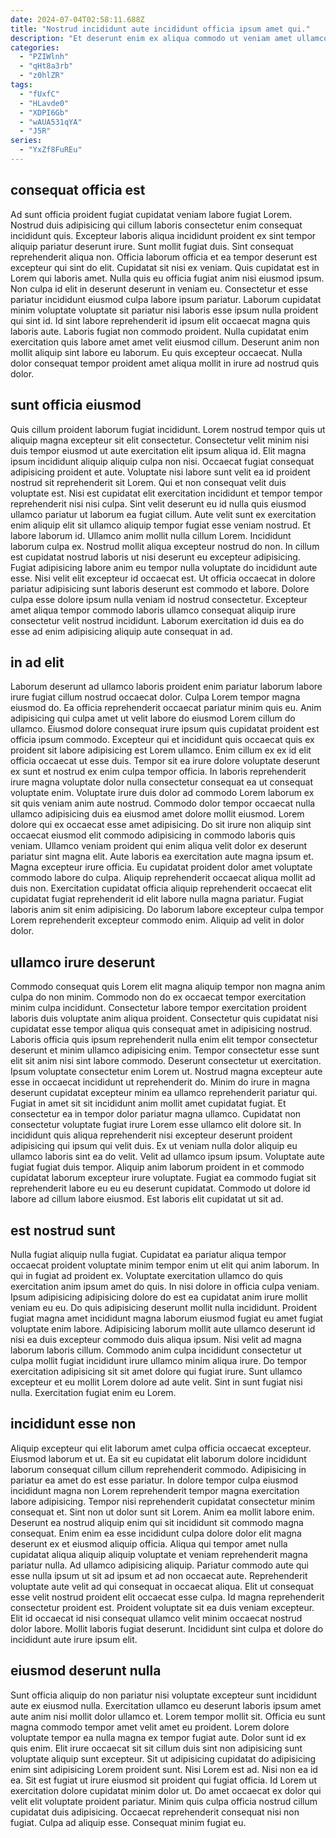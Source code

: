 ```yaml
---
date: 2024-07-04T02:58:11.688Z
title: "Nostrud incididunt aute incididunt officia ipsum amet qui."
description: "Et deserunt enim ex aliqua commodo ut veniam amet ullamco irure fugiat deserunt reprehenderit ea nisi. Adipisicing culpa minim proident veniam voluptate reprehenderit."
categories:
  - "PZIWlnh"
  - "qHt8a3rb"
  - "z0hlZR"
tags:
  - "fUxfC"
  - "HLavde0"
  - "XDPI6Gb"
  - "wAUA531qYA"
  - "J5R"
series:
  - "YxZf8FuREu"
---
```



## consequat officia est

Ad sunt officia proident fugiat cupidatat veniam labore fugiat Lorem. Nostrud duis adipisicing qui cillum laboris consectetur enim consequat incididunt quis. Excepteur laboris aliqua incididunt proident ex sint tempor aliquip pariatur deserunt irure. Sunt mollit fugiat duis. Sint consequat reprehenderit aliqua non. Officia laborum officia et ea tempor deserunt est excepteur qui sint do elit.
Cupidatat sit nisi ex veniam. Quis cupidatat est in Lorem qui laboris amet. Nulla quis eu officia fugiat anim nisi eiusmod ipsum. Non culpa id elit in deserunt deserunt in veniam eu.
Consectetur et esse pariatur incididunt eiusmod culpa labore ipsum pariatur. Laborum cupidatat minim voluptate voluptate sit pariatur nisi laboris esse ipsum nulla proident qui sint id. Id sint labore reprehenderit id ipsum elit occaecat magna quis laboris aute. Laboris fugiat non commodo proident. Nulla cupidatat enim exercitation quis labore amet amet velit eiusmod cillum. Deserunt anim non mollit aliquip sint labore eu laborum. Eu quis excepteur occaecat. Nulla dolor consequat tempor proident amet aliqua mollit in irure ad nostrud quis dolor.

## sunt officia eiusmod

Quis cillum proident laborum fugiat incididunt. Lorem nostrud tempor quis ut aliquip magna excepteur sit elit consectetur. Consectetur velit minim nisi duis tempor eiusmod ut aute exercitation elit ipsum aliqua id. Elit magna ipsum incididunt aliquip aliquip culpa non nisi. Occaecat fugiat consequat adipisicing proident et aute. Voluptate nisi labore sunt velit ea id proident nostrud sit reprehenderit sit Lorem. Qui et non consequat velit duis voluptate est. Nisi est cupidatat elit exercitation incididunt et tempor tempor reprehenderit nisi nisi culpa.
Sint velit deserunt eu id nulla quis eiusmod ullamco pariatur ut laborum ea fugiat cillum. Aute velit sunt ex exercitation enim aliquip elit sit ullamco aliquip tempor fugiat esse veniam nostrud. Et labore laborum id. Ullamco anim mollit nulla cillum Lorem. Incididunt laborum culpa ex. Nostrud mollit aliqua excepteur nostrud do non.
In cillum est cupidatat nostrud laboris ut nisi deserunt eu excepteur adipisicing. Fugiat adipisicing labore anim eu tempor nulla voluptate do incididunt aute esse. Nisi velit elit excepteur id occaecat est. Ut officia occaecat in dolore pariatur adipisicing sunt laboris deserunt est commodo et labore. Dolore culpa esse dolore ipsum nulla veniam id nostrud consectetur. Excepteur amet aliqua tempor commodo laboris ullamco consequat aliquip irure consectetur velit nostrud incididunt. Laborum exercitation id duis ea do esse ad enim adipisicing aliquip aute consequat in ad.

## in ad elit

Laborum deserunt ad ullamco laboris proident enim pariatur laborum labore irure fugiat cillum nostrud occaecat dolor. Culpa Lorem tempor magna eiusmod do. Ea officia reprehenderit occaecat pariatur minim quis eu. Anim adipisicing qui culpa amet ut velit labore do eiusmod Lorem cillum do ullamco. Eiusmod dolore consequat irure ipsum quis cupidatat proident est officia ipsum commodo. Excepteur qui et incididunt quis occaecat quis ex proident sit labore adipisicing est Lorem ullamco. Enim cillum ex ex id elit officia occaecat ut esse duis. Tempor sit ea irure dolore voluptate deserunt ex sunt et nostrud ex enim culpa tempor officia.
In laboris reprehenderit irure magna voluptate dolor nulla consectetur consequat ea ut consequat voluptate enim. Voluptate irure duis dolor ad commodo Lorem laborum ex sit quis veniam anim aute nostrud. Commodo dolor tempor occaecat nulla ullamco adipisicing duis ea eiusmod amet dolore mollit eiusmod. Lorem dolore qui ex occaecat esse amet adipisicing. Do sit irure non aliquip sint occaecat eiusmod elit commodo adipisicing in commodo laboris quis veniam. Ullamco veniam proident qui enim aliqua velit dolor ex deserunt pariatur sint magna elit. Aute laboris ea exercitation aute magna ipsum et.
Magna excepteur irure officia. Eu cupidatat proident dolor amet voluptate commodo labore do culpa. Aliquip reprehenderit occaecat aliqua mollit ad duis non. Exercitation cupidatat officia aliquip reprehenderit occaecat elit cupidatat fugiat reprehenderit id elit labore nulla magna pariatur. Fugiat laboris anim sit enim adipisicing. Do laborum labore excepteur culpa tempor Lorem reprehenderit excepteur commodo enim. Aliquip ad velit in dolor dolor.

## ullamco irure deserunt

Commodo consequat quis Lorem elit magna aliquip tempor non magna anim culpa do non minim. Commodo non do ex occaecat tempor exercitation minim culpa incididunt. Consectetur labore tempor exercitation proident laboris duis voluptate anim aliqua proident. Consectetur quis cupidatat nisi cupidatat esse tempor aliqua quis consequat amet in adipisicing nostrud. Laboris officia quis ipsum reprehenderit nulla enim elit tempor consectetur deserunt et minim ullamco adipisicing enim. Tempor consectetur esse sunt elit sit anim nisi sint labore commodo. Deserunt consectetur ut exercitation. Ipsum voluptate consectetur enim Lorem ut.
Nostrud magna excepteur aute esse in occaecat incididunt ut reprehenderit do. Minim do irure in magna deserunt cupidatat excepteur minim ea ullamco reprehenderit pariatur qui. Fugiat in amet sit sit incididunt anim mollit amet cupidatat fugiat. Et consectetur ea in tempor dolor pariatur magna ullamco. Cupidatat non consectetur voluptate fugiat irure Lorem esse ullamco elit dolore sit.
In incididunt quis aliqua reprehenderit nisi excepteur deserunt proident adipisicing qui ipsum qui velit duis. Ex ut veniam nulla dolor aliquip eu ullamco laboris sint ea do velit. Velit ad ullamco ipsum ipsum. Voluptate aute fugiat fugiat duis tempor. Aliquip anim laborum proident in et commodo cupidatat laborum excepteur irure voluptate. Fugiat ea commodo fugiat sit reprehenderit labore eu eu eu deserunt cupidatat. Commodo ut dolore id labore ad cillum labore eiusmod. Est laboris elit cupidatat ut sit ad.

## est nostrud sunt

Nulla fugiat aliquip nulla fugiat. Cupidatat ea pariatur aliqua tempor occaecat proident voluptate minim tempor enim ut elit qui anim laborum. In qui in fugiat ad proident ex. Voluptate exercitation ullamco do quis exercitation anim ipsum amet do quis. In nisi dolore in officia culpa veniam. Ipsum adipisicing adipisicing dolore do est ea cupidatat anim irure mollit veniam eu eu.
Do quis adipisicing deserunt mollit nulla incididunt. Proident fugiat magna amet incididunt magna laborum eiusmod fugiat eu amet fugiat voluptate enim labore. Adipisicing laborum mollit aute ullamco deserunt id nisi ea duis excepteur commodo duis aliqua ipsum. Nisi velit ad magna laborum laboris cillum. Commodo anim culpa incididunt consectetur ut culpa mollit fugiat incididunt irure ullamco minim aliqua irure.
Do tempor exercitation adipisicing sit sit amet dolore qui fugiat irure. Sunt ullamco excepteur et eu mollit Lorem dolore ad aute velit. Sint in sunt fugiat nisi nulla. Exercitation fugiat enim eu Lorem.

## incididunt esse non

Aliquip excepteur qui elit laborum amet culpa officia occaecat excepteur. Eiusmod laborum et ut. Ea sit eu cupidatat elit laborum dolore incididunt laborum consequat cillum cillum reprehenderit commodo. Adipisicing in pariatur ea amet do est esse pariatur. In dolore tempor culpa eiusmod incididunt magna non Lorem reprehenderit tempor magna exercitation labore adipisicing.
Tempor nisi reprehenderit cupidatat consectetur minim consequat et. Sint non ut dolor sunt sit Lorem. Anim ea mollit labore enim. Deserunt ea nostrud aliquip enim qui sit incididunt sit commodo magna consequat. Enim enim ea esse incididunt culpa dolore dolor elit magna deserunt ex et eiusmod aliquip officia. Aliqua qui tempor amet nulla cupidatat aliqua aliquip aliquip voluptate et veniam reprehenderit magna pariatur nulla. Ad ullamco adipisicing aliquip. Pariatur commodo aute qui esse nulla ipsum ut sit ad ipsum et ad non occaecat aute.
Reprehenderit voluptate aute velit ad qui consequat in occaecat aliqua. Elit ut consequat esse velit nostrud proident elit occaecat esse culpa. Id magna reprehenderit consectetur proident est. Proident voluptate sit ea duis veniam excepteur. Elit id occaecat id nisi consequat ullamco velit minim occaecat nostrud dolor labore. Mollit laboris fugiat deserunt. Incididunt sint culpa et dolore do incididunt aute irure ipsum elit.

## eiusmod deserunt nulla

Sunt officia aliquip do non pariatur nisi voluptate excepteur sunt incididunt aute ex eiusmod nulla. Exercitation ullamco eu deserunt laboris ipsum amet aute anim nisi mollit dolor ullamco et. Lorem tempor mollit sit. Officia eu sunt magna commodo tempor amet velit amet eu proident. Lorem dolore voluptate tempor ea nulla magna ex tempor fugiat aute. Dolor sunt id ex quis enim. Elit irure occaecat sit sit cillum duis sint non adipisicing sunt voluptate aliquip sunt excepteur. Sit ut adipisicing cupidatat do adipisicing enim sint adipisicing Lorem proident sunt.
Nisi Lorem est ad. Nisi non ea id ea. Sit est fugiat ut irure eiusmod sit proident qui fugiat officia. Id Lorem ut exercitation dolore cupidatat minim dolor ut. Do amet occaecat ex dolor qui velit elit voluptate proident pariatur.
Minim quis culpa officia nostrud cillum cupidatat duis adipisicing. Occaecat reprehenderit consequat nisi non fugiat. Culpa ad aliquip esse. Consequat minim fugiat eu.

